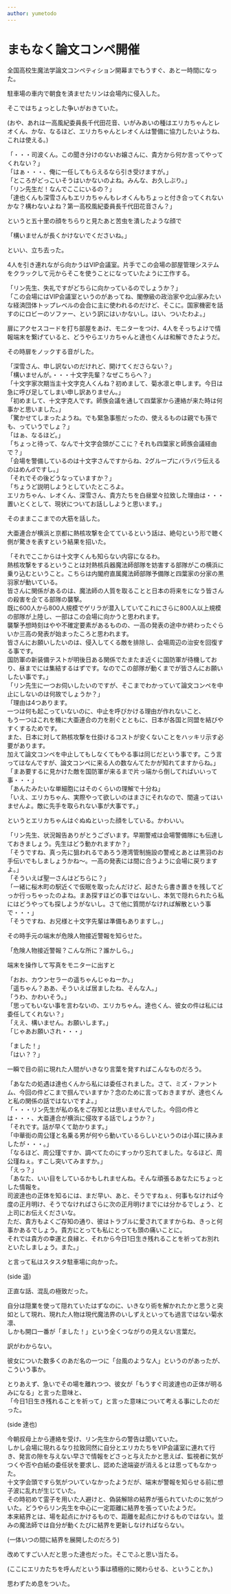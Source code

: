 ```yaml
---
author: yumetodo
---
```


# まもなく論文コンペ開催

全国高校生魔法学論文コンペティション開幕までもうすぐ、あと一時間になった。

駐車場の車内で朝食を済ませたリンは会場内に侵入した。

そこではちょっとした争いがおきていた。

(おや、あれは一高風紀委員長千代田花音、いがみあいの種はエリカちゃんとレオくん、かな、なるほど、エリカちゃんとレオくんは警備に協力したいようね、これは使える。)

「・・・司波くん。この聞き分けのないお嬢さんに、貴方から何か言ってやってくれない？」  
「はぁ・・・、俺に一任してもらえるなら引き受けますが。」  
「ところがどっこいそうはいかないのよね。みんな、お久しぶり。」  
「リン先生だ！なんでここにいるの？」  
「達也くんも深雪さんもエリカちゃんもレオくんもちょっと付き合ってくれないかな？構わないよね？第一高校風紀委員長千代田花音さん？」

というと五十里の顔をちらりと見たあと苦虫を潰したような顔で

「構いませんが長くかけないでくださいね。」

といい、立ち去った。

4人を引き連れながら向かうはVIP会議室。片手でこの会場の部屋管理システムをクラックして元からそこを使うことになっていたように工作する。

「リン先生、失礼ですがどちらに向かっているのでしょうか？」  
「この会場にはVIP会議室というのがあってね、閣僚級の政治家や北山家みたいな経済団体トップレベルの会合に主に使われるのだけど、そこに。国家機密を話すのにロビーのソファー、という訳にはいかないし。はい、ついたわよ。」

扉にアクセスコードを打ち部屋をあけ、モニターをつけ、4人をそっちよけで情報端末を繋げていると、どうやらエリカちゃんと達也くんは和解できたようだ。

その時扉をノックする音がした。

「深雪さん、申し訳ないのだけれど、開けてくださらない？」  
「構いませんが。・・・十文字先輩？なぜこちらへ？」  
「十文字家次期当主十文字克人くんね？初めまして、菊水凛と申します。今日は急に呼び足してしまい申し訳ありません。」  
「初めまして、十文字克人です。師族会議を通して四葉家から連絡が来た時は何事かと思いました。」  
「驚かせてしまったようね。でも緊急事態だったの、使えるものは親でも孫でも、っていうでしょ？」  
「はぁ、なるほど。」  
「ちょっと待って、なんで十文字会頭がここに？それも四葉家と師族会議経由で？」  
「会場を警備しているのは十文字さんですからね、2グループにバラバラ伝えるのはめんdですし。」  
「それでその後どうなっていますか？」  
「ちょうど説明しようとしていたところよ。  
エリカちゃん、レオくん、深雪さん、貴方たちを白昼堂々拉致した理由は・・・置いとくとして、現状についてお話ししようと思います。」

そのままここまでの大筋を話した。

大亜連合が横浜と京都に熱核攻撃を企てているという話は、絶句という形で聴く側が驚きを表すという結果を招いた。

「それでここからは十文字くんも知らない内容になるわ。  
熱核攻撃をするということは対熱核兵器魔法師部隊を妨害する部隊がこの横浜に乗り込むということ。こちらは内閣府直属魔法師部隊予備隊と四葉家の分家の黒羽家が動いている。  
皆さんに関係があるのは、魔法師の人質を取ることと日本の将来をになう皆さんの殺害を企てる部隊の襲撃。  
既に600人から800人規模でゲリラが潜入していてこれにさらに800人以上規模の部隊が上陸し、一部はこの会場に向かうと思われます。  
襲撃予想時刻はやや不確定要素があるものの、一高の発表の途中か終わったぐらいか三高の発表が始まったころと思われます。  
皆さんにお願いしたいのは、侵入してくる敵を排除し、会場周辺の治安を回復する事です。  
国防軍の新装備テストが明後日ある関係でたまたま近くに国防軍が待機しており、昼までには集結するはずです。なのでこの部隊が動くまでが皆さんにお願いしたい事です。」  
「リン先生に一つお伺いしたいのですが、そこまでわかっていて論文コンペを中止にしないのは何故でしょうか？」  
「理由は4つあります。  
一つは何も起こっていないのに、中止を呼びかける理由が作れないこと、  
もう一つはこれを機に大亜連合の力を削ぐとともに、日本が各国と同盟を結びやすくするためです。  
また、日本に対して熱核攻撃を仕掛けるコストが安くないことをハッキリ示す必要があります。  
加えて論文コンペを中止してもしなくてもやる事は同じだという事です。こう言ってはなんですが、論文コンペに来る人の数なんてたかが知れてますからね。」  
「まあ要するに見かけた敵を国防軍が来るまで片っ端から倒してればいいって事・・・」  
「あんたみたいな単細胞にはそのくらいの理解で十分ね」  
「いえ、エリカちゃん、実際やって欲しいのはまさにそれなので、間違ってはいませんよ。敵に先手を取られない事が大事です。」

というとエリカちゃんはぐぬぬといった顔をしている。かわいい。

「リン先生、状況報告ありがとうございます。早期警戒は会場警備隊にも伝達しておきましょう。先生はどう動かれますか？」  
「そうですね、真っ先に狙われるであろう港湾管制施設の警戒とあとは黒羽のお手伝いでもしましょうかね〜。一高の発表には間に合うように会場に戻りますよ。」  
「そういえば聖一さんはどちらに？」  
「一緒に桜木町の駅近くで仮眠を取ったんだけど、起きたら書き置きを残してどっか行っちゃったのよね。まあ探すほどの事ではないし、本気で隠れられたら私にはどうやっても探しようがないし。さて他に質問がなければ解散という事で・・・」  
「そうですね、お兄様と十文字先輩は準備もありますし。」

その時手元の端末が危険人物接近警報を知らせた。

「危険人物接近警報？こんな所に？誰かしら。」

端末を操作して写真をモニターに出すと

「おお、カウンセラーの遥ちゃんじゃねーか。」  
「遥ちゃん？ああ、そういえば居ましたね、そんな人。」  
「うわ、かわいそう。」  
「思ってもいない事を言わないの、エリカちゃん。達也くん、彼女の件は私には委任してくれない？」  
「ええ、構いません。お願いします。」  
「じゃあお願いされ・・・」

「ました！」  
「はい？？」

一瞬で目の前に現れた人間がいきなり言葉を発すればこんなものだろう。

「あなたの処遇は達也くんから私には委任されました。さて、ミズ・ファントム、今回の件どこまで掴んでいますか？念のために言っておきますが、達也くんと私の関係の話ではないですよ。」  
「・・・リン先生が私の名をご存知とは思いませんでした。今回の件とは・・・、大亜連合が横浜に侵攻する話でしょうか？」  
「それです。話が早くて助かります。」  
「中華街の周公瑾と名乗る男が何やら動いているらしいというのは小耳に挟みましたが・・・。」  
「なるほど、周公瑾ですか、調べてたのにすっかり忘れてました。なるほど、周公瑾ねぇ。すこし突いてみますか。」  
「えっ？」  
「あなた、いい目をしているかもしれませんね。そんな頑張るあなたにちょっとした情報を。  
司波達也の正体を知るには、まだ早い、あと、そうですねぇ、何事もなければ今度の正月明け、そうでなければさらに次の正月明けまでには分かるでしょう、と上司にお伝えくださいな。  
ただ、貴方もよくご存知の通り、彼はトラブルに愛されてますからね、きっと何事かあるでしょう。貴方にとっても私にとっても頭の痛いことに。  
それでは貴方の幸運と良縁と、それから今日1日生き残れることを祈ってお別れといたしましょう。また。」

と言って私はスタスタ駐車場に向かった。

(side 遥)

正直な話、混乱の極致だった。

自分は隠業を使って隠れていたはずなのに、いきなり術を解かれたかと思うと突如として現れ、現れた人物は現代魔法界のいしずえといっても過言ではない菊水凛、  
しかも開口一番が「ました！」という全くつながりの見えない言葉だ。

訳がわからない。

彼女についた数多くのあだ名の一つに「台風のような人」というのがあったが、こういう事か。

とりあえず、急いでその場を離れつつ、彼女が「もうすぐ司波達也の正体が明るみになる」と言った意味と、  
「今日1日生き残れることを祈って」と言った意味について考える事にしたのだった。

(side 達也)

今朝叔母上から連絡を受け、リン先生からの警告は聞いていた。  
しかし会場に現れるなり拉致同然に自分とエリカたちをVIP会議室に連れて行き、発言の隙を与えない早さで情報をどさっと与えたかと思えば、監視者に気がつくや否や白紙の委任状を要求し、認めた途端姿が消えるとは思ってもなかった。  
十文字会頭ですら気がついていなかったようだが、端末が警報を知らせる前に想子波に乱れが生じていた。  
その時初めて霊子を用いた人避けと、偽装解除の結界が張られていたのに気がついた。どうやらリン先生を中心に一定距離に結界を張っていたようだ。  
本来結界とは、場を起点にかけるもので、距離を起点にかけるものではない。並みの魔法師では自分が動くたびに結界を更新しなければならない。

(一体いつの間に結界を展開したのだろう)

改めてすごい人だと思った達也だった。そこでふと思い当たる。

(ここにエリカたちを呼んだという事は積極的に関わらせる、ということか。)

思わずため息をついた。
